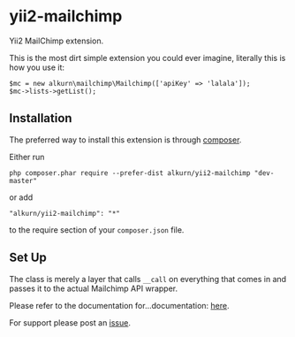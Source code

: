 yii2-mailchimp
==============

Yii2 MailChimp extension.

This is the most dirt simple extension you could ever imagine, literally this is how you use it:

    $mc = new alkurn\mailchimp\Mailchimp(['apiKey' => 'lalala']);
    $mc->lists->getList();

Installation
------------

The preferred way to install this extension is through [composer](http://getcomposer.org/download/).

Either run

```
php composer.phar require --prefer-dist alkurn/yii2-mailchimp "dev-master"
```

or add

```
"alkurn/yii2-mailchimp": "*"
```

to the require section of your `composer.json` file.


Set Up
------


The class is merely a layer that calls `__call` on everything that comes in and passes it to the actual Mailchimp API wrapper.

Please refer to the documentation for...documentation: [here](http://apidocs.mailchimp.com/api/2.0/).

For support please post an [issue](https://github.com/alkurn/yii2-mailchimp/issues).

 
